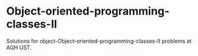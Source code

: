 # Object-oriented-programming-classes-II

Solutions for object-Object-oriented-programming-classes-II problems at AGH UST.

